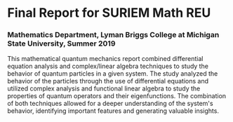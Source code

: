 # Final Report for SURIEM Math REU
### Mathematics Department, Lyman Briggs College at Michigan State University, Summer 2019

This mathematical quantum mechanics report combined differential equation analysis and complex/linear algebra techniques to study the behavior of quantum particles in a given system. The study analyzed the behavior of the particles through the use of differential equations and utilized complex analysis and functional linear algebra to study the properties of quantum operators and their eigenfunctions. The combination of both techniques allowed for a deeper understanding of the system's behavior, identifying important features and generating valuable insights.

